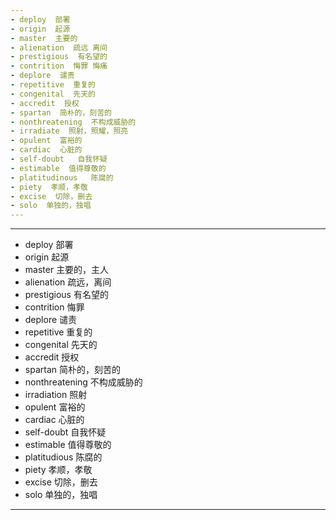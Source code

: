 ```yaml
---
- deploy  部署
- origin  起源
- master  主要的
- alienation  疏远 离间
- prestigious  有名望的
- contrition  悔罪 悔痛
- deplore  谴责
- repetitive  重复的
- congenital  先天的
- accredit  授权
- spartan  简朴的，刻苦的
- nonthreatening  不构成威胁的
- irradiate  照射，照耀，照亮
- opulent  富裕的
- cardiac  心脏的
- self-doubt   自我怀疑
- estimable  值得尊敬的
- platitudinous   陈腐的
- piety  孝顺，孝敬
- excise  切除，删去
- solo  单独的，独唱
---
```


---
- deploy  部署
- origin  起源
- master  主要的，主人
- alienation  疏远，离间
- prestigious  有名望的
- contrition  悔罪
- deplore  谴责
- repetitive  重复的
- congenital  先天的
- accredit  授权
- spartan  简朴的，刻苦的
- nonthreatening  不构成威胁的
- irradiation  照射 
- opulent  富裕的
- cardiac 心脏的
- self-doubt  自我怀疑
- estimable  值得尊敬的
- platitudious  陈腐的
- piety  孝顺，孝敬
- excise  切除，删去
- solo  单独的，独唱
---